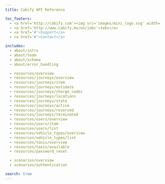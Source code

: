 ```yaml
---
title: Cabify API Reference

toc_footers:
  - <a href='http://cabify.com'><img src='images/mini_logo.svg' width='14px'/></a>
  - <a href='http://www.cabify.mx/en/jobs'>Jobs</a>
  - <a href='#'>Support</a>
  - <a href='#'>Contact</a>

includes:
  - about/intro
  - about/team
  - about/schema
  - about/error_handling

  - resources/overview
  - resources/journeys/overview
  - resources/journeys/item
  - resources/journeys/estimate
  - resources/journeys/charge_codes
  - resources/journeys/locations
  - resources/journeys/state
  - resources/journeys/active
  - resources/journeys/reserved
  - resources/journeys/terminated
  - resources/users/overview
  - resources/users/item
  - resources/users/list
  - resources/vehicle_types/overview
  - resources/vehicle_types/list
  - resources/taxis/overview
  - resources/taxis/available
  - resources/password_reset

  - scenarios/overview
  - scenarios/authentication

search: true
---
```

